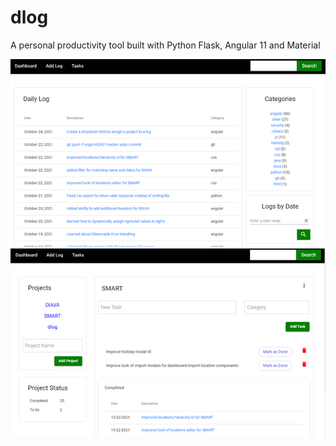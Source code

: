 # dlog
A personal productivity tool built with Python Flask, Angular 11 and Material

<img src="https://raw.githubusercontent.com/mason-wolf/dlog/master/dlog/src/img/screenshot1.png">

<img src="https://raw.githubusercontent.com/mason-wolf/dlog/master/dlog/src/img/screenshot2.png">

